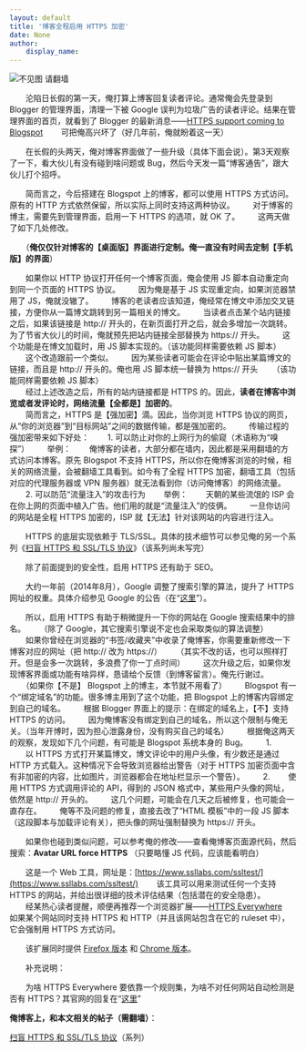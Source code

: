 ```yaml
---
layout: default
title: '博客全程启用 HTTPS 加密'
date: None
author:
    display_name: 
---
```


![不见图 请翻墙](https://lh6.googleusercontent.com/2UOkEgaXLx6jfjKYBC_LZ38TA8ferB9CZBFCYY5mXQqxtdb7yxvyt_OPCs-yXu4vNq6F7zUji5BQpzdtC9XmBizQn0Ody2Jwd6VDM_v9SOrilIOcIJZSmreiXNPi_7vCwnoOVN6qdg)

  
  
　　沦陷日长假的第一天，俺打算上博客回复读者评论。通常俺会先登录到 Blogger 的管理界面，清理一下被 Google 误判为垃圾广告的读者评论。结果在管理界面的首页，就看到了 Blogger 的最新消息——[HTTPS support coming to Blogspot](https://googleonlinesecurity.blogspot.com/2015/09/https-support-coming-to-blogspot.html) 　　可把俺高兴坏了（好几年前，俺就盼着这一天）

　　在长假的头两天，俺对博客界面做了一些升级（具体下面会说）。第3天观察了一下，看大伙儿有没有碰到啥问题或 Bug，然后今天发一篇“博客通告”，跟大伙儿打个招呼。

　　简而言之，今后搭建在 Blogspot 上的博客，都可以使用 HTTPS 方式访问。原有的 HTTP 方式依然保留，所以实际上同时支持这两种协议。 　　对于博客的博主，需要先到管理界面，启用一下 HTTPS 的选项，就 OK 了。 　　这两天做了如下几处修改。

　　（**俺仅仅针对博客的【桌面版】界面进行定制。俺一直没有时间去定制【手机版】的界面**）

　　如果你以 HTTP 协议打开任何一个博客页面，俺会使用 JS 脚本自动重定向到同一个页面的 HTTPS 协议。 　　因为俺是基于 JS 实现重定向，如果浏览器禁用了 JS，俺就没辙了。 　　博客的老读者应该知道，俺经常在博文中添加交叉链接，方便你从一篇博文跳转到另一篇相关的博文。 　　当读者点击某个站内链接之后，如果该链接是 http:// 开头的，在新页面打开之后，就会多增加一次跳转。为了节省大伙儿的时间，俺就预先把站内链接全部替换为 https:// 开头。 　　这个功能是在博文加载时，用 JS 脚本实现的。（该功能同样需要依赖 JS 脚本） 　　这个改造跟前一个类似。 　　因为某些读者可能会在评论中贴出某篇博文的链接，而且是 http:// 开头的。俺也用 JS 脚本统一替换为 https:// 开头 　　（该功能同样需要依赖 JS 脚本）  
　　经过上述改造之后，所有的站内链接都是 HTTPS 的。因此，**读者在博客中浏览或者发评论时，网络流量【全都是】加密的**。  
　　简而言之，HTTPS 是【强加密】滴。因此，当你浏览 HTTPS 协议的网页，从“你的浏览器”到“目标网站”之间的数据传输，都是强加密的。 　　传输过程的强加密带来如下好处： 　　1. 可以防止对你的上网行为的偷窥（术语称为“嗅探”） 　　举例： 　　俺博客的读者，大部分都在墙内，因此都是采用翻墙的方式访问本博客。原先 Blogspot 不支持 HTTPS，所以你在俺博客浏览的时候，相关的网络流量，会被翻墙工具看到。如今有了全程 HTTPS 加密，翻墙工具（包括对应的代理服务器或 VPN 服务器）就无法看到你（访问俺博客）的网络流量。 　　2. 可以防范“流量注入”的攻击行为 　　举例： 　　天朝的某些流氓的 ISP 会在你上网的页面中植入广告。他们用的就是“流量注入”的伎俩。 　　一旦你访问的网站是全程 HTTPS 加密的，ISP 就【无法】针对该网站的内容进行注入。

　　HTTPS 的底层实现依赖于 TLS/SSL。具体的技术细节可以参见俺的另一个系列《[扫盲 HTTPS 和 SSL/TLS 协议](https://program-think.blogspot.com/2014/11/https-ssl-tls-0.html)》（该系列尚未写完）

　　除了前面提到的安全性，启用 HTTPS 还有助于 SEO。

　　大约一年前（2014年8月），Google 调整了搜索引擎的算法，提升了 HTTPS 网址的权重。具体介绍参见 Google 的公告（在“[这里](http://googlewebmastercentral.blogspot.com/2014/08/https-as-ranking-signal.html)”）。

　　所以，启用 HTTPS 有助于稍微提升一下你的网站在 Google 搜索结果中的排名。 　　（除了 Google，其它搜索引擎说不定也会采取类似的算法调整）  
　　如果你曾经在浏览器的“书签/收藏夹”中收录了俺博客，你需要重新修改一下博客对应的网址（把 http:// 改为 https://） 　　（其实不改的话，也可以照样打开。但是会多一次跳转，多浪费了你一丁点时间） 　　这次升级之后，如果你发现博客界面或功能有啥异样，恳请给个反馈（到博客留言）。俺先行谢过。 　　（如果你【不是】 Blogspot 上的博主，本节就不用看了） 　　Blogspot 有一个“绑定域名”的功能。很多博主用到了这个功能，把 Blogspot 上的博客内容绑定到自己的域名。 　　根据 Blogger 界面上的提示：在绑定的域名上，【不】支持 HTTPS 的访问。 　　因为俺博客没有绑定到自己的域名，所以这个限制与俺无关。（当年开博时，因为担心泄露身份，没有购买自己的域名） 　　根据俺这两天的观察，发现如下几个问题，有可能是 Blogspot 系统本身的 Bug。 　　1. 　　以 HTTPS 方式打开某篇博文，博文评论中的用户头像，有少数还是通过 HTTP 方式载入。这种情况下会导致浏览器给出警告（对于 HTTPS 加密页面中含有非加密的内容，比如图片，浏览器都会在地址栏显示一个警告）。 　　2. 　　使用 HTTPS 方式调用评论的 API，得到的 JSON 格式中，某些用户头像的网址，依然是 http:// 开头的。 　　这几个问题，可能会在几天之后被修复，也可能会一直存在。 　　俺等不及问题的修复，直接去改了“HTML 模板”中的一段 JS 脚本（这段脚本与加载评论有关），把头像的网址强制替换为 https:// 开头。

　　如果你也碰到类似问题，可以参考俺的修改——查看俺博客页面源代码，然后搜索：**Avatar URL force HTTPS** （只要略懂 JS 代码，应该能看明白）

  
  
　　这是一个 Web 工具，网址是：[https://www.ssllabs.com/ssltest/](https://www.ssllabs.com/ssltest/) 　　该工具可以用来测试任何一个支持 HTTPS 的网站，并给出很详细的技术评估结果（包括潜在的安全隐患）。  
　　经某热心读者提醒，顺便再推荐一个浏览器扩展——[HTTPS Everywhere](https://en.wikipedia.org/wiki/HTTPS_Everywhere) 　　如果某个网站同时支持 HTTPS 和 HTTP（并且该网站包含在它的 ruleset 中），它会强制用 HTTPS 方式访问。

　　该扩展同时提供 [Firefox 版本](https://addons.mozilla.org/en/firefox/addon/https-everywhere/) 和 [Chrome 版本](https://chrome.google.com/webstore/detail/https-everywhere/gcbommkclmclpchllfjekcdonpmejbdp)。

　　补充说明：

　　为啥 HTTPS Everywhere 要依靠一个规则集，为啥不对任何网站自动检测是否有 HTTPS？其官网的回复在“[这里](https://www.eff.org/https-everywhere/faq#faq-Why-use-a-whitelist-of-sites-that-support-HTTPS?-Why-can%27t-you-try-to-use-HTTPS-for-every-last-site,-and-only-fall-back-to-HTTP-if-it-isn%27t-available?)”

**俺博客上，和本文相关的帖子（需翻墙）**：

  
[扫盲 HTTPS 和 SSL/TLS 协议](https://program-think.blogspot.com/2014/11/https-ssl-tls-0.html)（系列）


